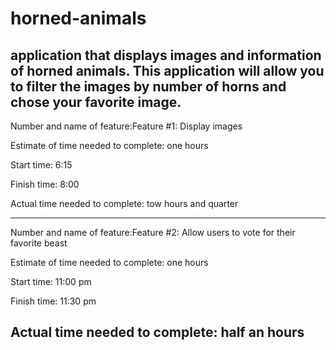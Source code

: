# horned-animals
application that displays images and information of horned animals. This application will allow you to filter the images by number of horns and chose your favorite image.
------------------------------------------------------
Number and name of feature:Feature #1: Display images

Estimate of time needed to complete: one hours

Start time: 6:15

Finish time: 8:00

Actual time needed to complete: tow hours and quarter

----------------------------------------------------

Number and name of feature:Feature #2: Allow users to vote for their favorite beast

Estimate of time needed to complete: one hours

Start time: 11:00 pm 

Finish time: 11:30 pm 

Actual time needed to complete: half an hours 
-----------------------------------------------
